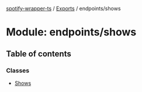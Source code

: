 [spotify-wrapper-ts](../README.md) / [Exports](../modules.md) / endpoints/shows

# Module: endpoints/shows

## Table of contents

### Classes

- [Shows](../classes/endpoints_shows.Shows.md)
